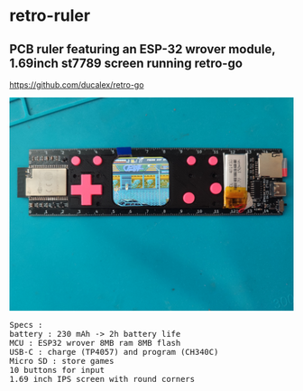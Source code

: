 # retro-ruler
## PCB ruler featuring an ESP-32 wrover module, 1.69inch st7789 screen running retro-go

<https://github.com/ducalex/retro-go>

<img src="retro-règle.jpg"/>

<pre>
Specs :
battery : 230 mAh -> 2h battery life
MCU : ESP32 wrover 8MB ram 8MB flash
USB-C : charge (TP4057) and program (CH340C)
Micro SD : store games
10 buttons for input
1.69 inch IPS screen with round corners
</pre>
